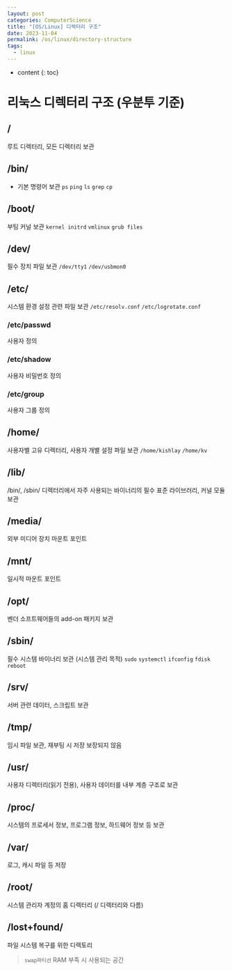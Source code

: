 ```yaml
---
layout: post
categories: ComputerScience
title: "[OS/Linux] 디렉터리 구조"
date: 2023-11-04
permalink: /os/linux/directory-structure
tags:
  - linux
---
```

* content
{: toc}




# 리눅스 디렉터리 구조 (우분투 기준)

## /
루트 디렉터리, 모든 디렉터리 보관

## /bin/
-  기본 명령어 보관
`ps` `ping` `ls` `grep` `cp`

## /boot/
부팅 커널 보관
`kernel initrd` `vmlinux` `grub files`


## /dev/
필수 장치 파일 보관
`/dev/tty1` `/dev/usbmon0`


## /etc/
시스템 환경 설정 관련 파일 보관 
`/etc/resolv.conf` `/etc/logrotate.conf`


### /etc/passwd 
사용자 정의
### /etc/shadow
사용자 비밀번호 정의
### /etc/group
사용자 그룹 정의



## /home/
사용자별  고유 디렉터리, 사용자 개별 설정 파일 보관
`/home/kishlay` `/home/kv`

## /lib/
/bin/, /sbin/ 디렉터리에서 자주 사용되는 바이너리의 필수 표준 라이브러리, 커널 모듈 보관

## /media/
외부 미디어 장치 마운트 포인트

## /mnt/
일시적 마운트 포인트

## /opt/
벤더 소프트웨어들의 add-on 패키지 보관

## /sbin/
 필수 시스템 바이너리 보관 (시스템 관리 목적)
`sudo`  `systemctl` `ifconfig` `fdisk` `reboot`

## /srv/
서버 관련 데이터, 스크립트 보관

## /tmp/
임시 파일 보관, 재부팅 시 저장 보장되지 않음

## /usr/
사용자 디렉터리(읽기 전용), 사용자 데이터를 내부 계층 구조로 보관

## /proc/
시스템의 프로세서 정보, 프로그램 정보, 하드웨어 정보 등 보관 


## /var/
로그, 캐시 파일 등 저장


## /root/
시스템 관리자 계정의 홈 디렉터리 <span style='color:var(--mk-color-red)'>(/ 디렉터리와 다름)</span>

## /lost+found/ 
 파일 시스템 복구를 위한 디렉토리



> `swap파티션` 
> RAM 부족 시 사용되는 공간